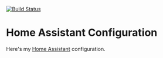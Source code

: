 [![Build Status](https://drone.calebdunn.tech/api/badges/finish06/home-assistant-config/status.svg)](https://drone.calebdunn.tech/finish06/home-assistant-config)

# Home Assistant Configuration

Here's my [Home Assistant](https://home-assistant.io/) configuration.
